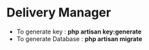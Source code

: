 # Delivery Manager

- To generate key : <b>php artisan key:generate</b>
- To generate Database : <b>php artisan migrate</b>
